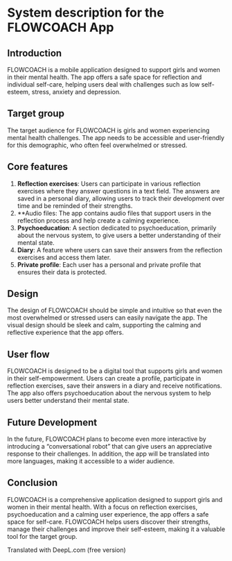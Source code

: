 # System description for the FLOWCOACH App

## Introduction
FLOWCOACH is a mobile application designed to support girls and women in their mental health. The app offers a safe space for reflection and individual self-care, helping users deal with challenges such as low self-esteem, stress, anxiety and depression.

## Target group
The target audience for FLOWCOACH is girls and women experiencing mental health challenges. The app needs to be accessible and user-friendly for this demographic, who often feel overwhelmed or stressed.

## Core features
1. **Reflection exercises**: Users can participate in various reflection exercises where they answer questions in a text field. The answers are saved in a personal diary, allowing users to track their development over time and be reminded of their strengths.
2. **Audio files: The app contains audio files that support users in the reflection process and help create a calming experience.
3. **Psychoeducation**: A section dedicated to psychoeducation, primarily about the nervous system, to give users a better understanding of their mental state.
4. **Diary**: A feature where users can save their answers from the reflection exercises and access them later.
5. **Private profile**: Each user has a personal and private profile that ensures their data is protected.

## Design
The design of FLOWCOACH should be simple and intuitive so that even the most overwhelmed or stressed users can easily navigate the app. The visual design should be sleek and calm, supporting the calming and reflective experience that the app offers.

## User flow
FLOWCOACH is designed to be a digital tool that supports girls and women in their self-empowerment. Users can create a profile, participate in reflection exercises, save their answers in a diary and receive notifications. The app also offers psychoeducation about the nervous system to help users better understand their mental state.

## Future Development
In the future, FLOWCOACH plans to become even more interactive by introducing a “conversational robot” that can give users an appreciative response to their challenges. In addition, the app will be translated into more languages, making it accessible to a wider audience.

## Conclusion
FLOWCOACH is a comprehensive application designed to support girls and women in their mental health. With a focus on reflection exercises, psychoeducation and a calming user experience, the app offers a safe space for self-care. FLOWCOACH helps users discover their strengths, manage their challenges and improve their self-esteem, making it a valuable tool for the target group.

Translated with DeepL.com (free version)
